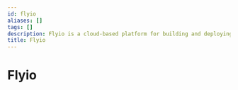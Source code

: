 ```yaml
---
id: flyio
aliases: []
tags: []
description: Flyio is a cloud-based platform for building and deploying web applications based on AWS.
title: Flyio
---
```


# Flyio



